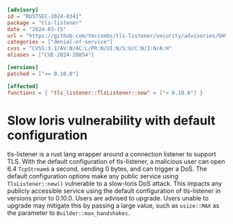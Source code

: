 ```toml
[advisory]
id = "RUSTSEC-2024-0341"
package = "tls-listener"
date = "2024-03-15"
url = "https://github.com/tmccombs/tls-listener/security/advisories/GHSA-2qph-qpvm-2qf7"
categories = ["denial-of-service"]
cvss = "CVSS:3.1/AV:N/AC:L/PR:N/UI:N/S:U/C:N/I:N/A:H"
aliases = ["CVE-2024-28854"]

[versions]
patched = [">= 0.10.0"]

[affected]
functions = { "tls_listener::TlsListener::new" = ["< 0.10.0"] }
```

# Slow loris vulnerability with default configuration

tls-listener is a rust lang wrapper around a connection listener to support TLS. With the default configuration of tls-listener, a malicious user can open 6.4 `TcpStream`s a second, sending 0 bytes, and can trigger a DoS. The default configuration options make any public service using `TlsListener::new()` vulnerable to a slow-loris DoS attack. This impacts any publicly accessible service using the default configuration of tls-listener in versions prior to 0.10.0. Users are advised to upgrade. Users unable to upgrade may mitigate this by passing a large value, such as `usize::MAX` as the parameter to `Builder::max_handshakes`.
